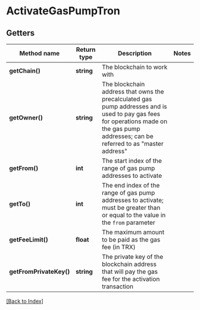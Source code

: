 # ActivateGasPumpTron

## Getters

Method name | Return type | Description | Notes
------------ | ------------- | ------------- | -------------
**getChain()** | **string** | The blockchain to work with |
**getOwner()** | **string** | The blockchain address that owns the precalculated gas pump addresses and is used to pay gas fees for operations made on the gas pump addresses; can be referred to as "master address" |
**getFrom()** | **int** | The start index of the range of gas pump addresses to activate |
**getTo()** | **int** | The end index of the range of gas pump addresses to activate; must be greater than or equal to the value in the <code>from</code> parameter |
**getFeeLimit()** | **float** | The maximum amount to be paid as the gas fee (in TRX) |
**getFromPrivateKey()** | **string** | The private key of the blockchain address that will pay the gas fee for the activation transaction |

[[Back to Index]](../index.md)
